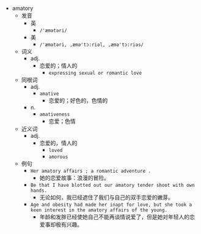 - amatory
  - 发音
    - 英
      - `/'æmətəri/`
    - 美
      - `/'æmətəri, ,æmə'tɔ:riəl, ,æmə'tɔ:riəs/`
  - 词义
    - adj.
      - 恋爱的；情人的
        - `expressing sexual or romantic love`
  - 同根词
    - adj.
      - `amative`
        - 恋爱的；好色的，色情的
    - n.
      - `amativeness`
        - 恋爱；色情
  - 近义词
    - adj.
      - 恋爱的，情人的
        - `loved`
        - `amorous`
  - 例句
    - `Her amatory affairs ; a romantic adventure .`
      - 她的恋爱故事：浪漫的冒险。
    - `Be that I have blotted out our amatory tender shoot with own hands.`
      - 无论如何，我已经遮住了我们与自己的双手恋爱的嫩芽。
    - `Age and obesity had made her inapt for love, but she took a keen interest in the amatory affairs of the young.`
      - 年龄和发胖已经使她自己不能再谈情说爱了，但是她对年轻人的恋爱事却极有兴趣。

